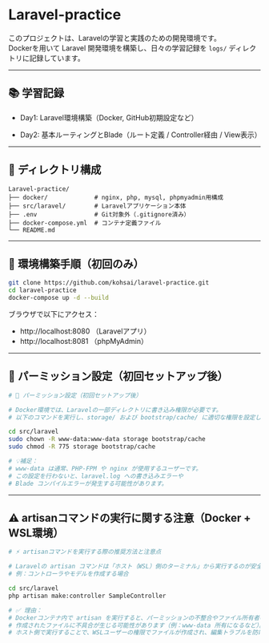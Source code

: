 # Laravel-practice

このプロジェクトは、Laravelの学習と実践のための開発環境です。  
Dockerを用いて Laravel 開発環境を構築し、日々の学習記録を `logs/` ディレクトリに記録しています。

---

## 📚 学習記録

- Day1: Laravel環境構築（Docker, GitHub初期設定など）

- Day2: 基本ルーティングとBlade（ルート定義 / Controller経由 / View表示）


---

## 📁 ディレクトリ構成

```
Laravel-practice/
├── docker/             # nginx, php, mysql, phpmyadmin用構成
├── src/laravel/        # Laravelアプリケーション本体
├── .env                # Git対象外（.gitignore済み）
├── docker-compose.yml  # コンテナ定義ファイル
└── README.md
```

---

## 🚀 環境構築手順（初回のみ）

```bash
git clone https://github.com/kohsai/laravel-practice.git
cd laravel-practice
docker-compose up -d --build
```

ブラウザで以下にアクセス：

- http://localhost:8080 （Laravelアプリ）  
- http://localhost:8081 （phpMyAdmin）

---

## 🔧 パーミッション設定（初回セットアップ後）

```bash
# 📁 パーミッション設定（初回セットアップ後）

# Docker環境では、Laravelの一部ディレクトリに書き込み権限が必要です。
# 以下のコマンドを実行し、storage/ および bootstrap/cache/ に適切な権限を設定してください。

cd src/laravel
sudo chown -R www-data:www-data storage bootstrap/cache
sudo chmod -R 775 storage bootstrap/cache

# 💡補足：
# www-data は通常、PHP-FPM や nginx が使用するユーザーです。
# この設定を行わないと、laravel.log への書き込みエラーや
# Blade コンパイルエラーが発生する可能性があります。
```

---

## ⚠️ artisanコマンドの実行に関する注意（Docker + WSL環境）

```bash
# ⚡ artisanコマンドを実行する際の推奨方法と注意点

# Laravelの artisan コマンドは「ホスト（WSL）側のターミナル」から実行するのが安全です。
# 例：コントローラやモデルを作成する場合

cd src/laravel
php artisan make:controller SampleController

# ✅ 理由：
# Dockerコンテナ内で artisan を実行すると、パーミッションの不整合やファイル所有者の違いにより、
# 作成されたファイルに不具合が生じる可能性があります（例：www-data 所有になるなど）。
# ホスト側で実行することで、WSLユーザーの権限でファイルが作成され、編集トラブルを防げます。
```
